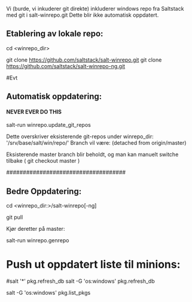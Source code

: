 Vi (burde, vi inkuderer git direkte) inkluderer windows repo fra Saltstack med git i salt-winrepo.git
Dette blir ikke automatisk oppdatert.

Etablering av lokale repo:
--------------------------

cd <winrepo_dir>

git clone https://github.com/saltstack/salt-winrepo.git
git clone https://github.com/saltstack/salt-winrepo-ng.git


#Evt
## Automatisk oppdatering:
 #### NEVER EVER DO THIS ############
salt-run winrepo.update_git_repos

Dette overskriver eksisterende git-repos under winrepo_dir: '/srv/base/salt/win/repo/'
Branch vil være: (detached from origin/master)

Eksisterende master branch blir beholdt, og man kan manuelt switche tilbake ( git checkout master )

 ####################################


Bedre Oppdatering:
------------------

cd <winrepo_dir:>/salt-winrepo[-ng]

git pull


Kjør deretter på master:

salt-run winrepo.genrepo

# Push ut oppdatert liste til minions:
#salt '*' pkg.refresh_db
salt -G 'os:windows' pkg.refresh_db

salt -G 'os:windows' pkg.list_pkgs